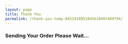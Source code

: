 ```yaml
---
layout: page
title: Thank You
permalink: /thank-you-temp-0451910951845610497409794/
---
```

<div id="loading"><i class="loading fa fa-spinner fa-5x" aria-hidden="true"></i><h3>Sending Your Order Please Wait...</h3></div>
<br><br><br><br><br><br>

<script type="text/javascript">
	start();

	function getUrlVars() {
	    var vars = {};
	    var parts = window.location.href.replace(/[?&]+([^=&]+)=([^&]*)/gi, function(m,key,value) {
	      vars[key] = value;
	    });
	    return vars;
	}
	function start(){
		var response_code = getUrlVars()["x_response_code"];
		var items = JSON.parse(localStorage.getItem("items")) || null;
		if (items) {
			var mytotal = total(items);
			if(mytotal>0){
				if(response_code == "1"){
					submit();
				}else if(response_code == "2"){
					failed();
				}else{
					error();
				}
			}else{
				submit();
			}
		}
		else{
			submit();
		}
	}
	function failed() {
		var items = JSON.parse(localStorage.getItem("items")) || null;
		var mytotal = total(items);
		var mysuggested_total = suggested_total(items);

		document.getElementById('post-title').innerHTML = "Your payment failed";

		var html = '<p>Your payment failed. Some things to check:</p>';
		html = html + '<ul><li>Is your card expired?</li><li>Is your card active (check with your bank)?</li><li>Double-check that the name, expiration date, and CVV number are correct.</li><li>Some cards have limits, are you over yours?</li></ul>';
		html = html + '<p>To go to the checkout to try again <a class="shop-buttons" href="/checkout/">click here.</a></p>';
		html = html + '<p>To place the order with no donation at this time <a class="shop-buttons" onclick="zero();">click here.</a></p>';
		html = html + '<p>Your current order can be found below.</p>';
		html = html + '<table  class="cart-table-m cart-table"><tbody><tr><th></th><th>Item</th><th>Quantity</th><th>Suggested Donation</th><th>Donation</th></tr>';

		for (var i = 0; i < items.length; i++) {
			var amount = 0;
			if(items[i].donation){
				amount = Number(items[i].suggested_donation) * Number(items[i].quantity);
			}

			html= html + '<tr class="cart-table-row"><td>' + '<img class="cart-item-image" src="{{ site.baseurl }}/images/' + items[i].image + '"/>' + '</td><td>' + items[i].item + '<br>' + items[i].use + '</td><td>' + items[i].quantity + '</td><td>$' + (Number(items[i].suggested_donation) * Number(items[i].quantity)).toFixed(2).toString() + '</td><td>$' + amount.toFixed(2).toString() + "</td></tr>";
		};
		html = html + '<tr><td></td><td></td><td></td><td>$' + mysuggested_total.toFixed(2).toString() + '</td><td>$' + mytotal.toFixed(2).toString() + '</td></tr></tbody></table>';

		document.getElementById('loading').innerHTML = html;
	}
	function error(){
		var items = JSON.parse(localStorage.getItem("items")) || null;
		var mytotal = total(items);
		var mysuggested_total = suggested_total(items);

		document.getElementById('post-title').innerHTML = "Error";

		var html = '<p>An error occurred while processing your payment. Please try again later.</p>';
		html = html + '<p>To go to the checkout to try again <a class="shop-buttons" href="/checkout/">click here.</a></p>';
		html = html + '<p>To place the order with no donation at this time <a class="shop-buttons" onclick="zero();">click here.</a></p>';
		html = html + '<p>Your current order can be found below.</p>';
		html = html + '<table  class="cart-table-m cart-table"><tbody><tr><th></th><th>Item</th><th>Quantity</th><th>Suggested Donation</th><th>Donation</th></tr>';

		for (var i = 0; i < items.length; i++) {
			var amount = 0;
			if(items[i].donation){
				amount = Number(items[i].suggested_donation) * Number(items[i].quantity);
			}

			html= html + '<tr class="cart-table-row"><td>' + '<img class="cart-item-image" src="{{ site.baseurl }}/images/' + items[i].image + '"/>' + '</td><td>' + items[i].item + '<br>' + items[i].use + '</td><td>' + items[i].quantity + '</td><td>$' + (Number(items[i].suggested_donation) * Number(items[i].quantity)).toFixed(2).toString() + '</td><td>$' + amount.toFixed(2).toString() + "</td></tr>";
		};
		html = html + '<tr><td></td><td></td><td></td><td>$' + mysuggested_total.toFixed(2).toString() + '</td><td>$' + mytotal.toFixed(2).toString() + '</td></tr></tbody></table>';

		document.getElementById('loading').innerHTML = html;
	}
	function zero () {
		var items = JSON.parse(localStorage.getItem("items")) || null;
		if (items) {
			for (var i = items.length - 1; i >= 0; i--) {
				if (items[i].donation) {
					items[i].donation = false;
				};
			};
			var myJSON = JSON.stringify(items);
			localStorage.setItem("items", myJSON);
		}
		window.location.reload(false);
	}
	function submit () {
		var my_items = JSON.parse(localStorage.getItem("items")) || null;

		if(my_items != null){
			var url = 'https://script.google.com/macros/s/AKfycbxTQ-l3jzBY2-kVpGtDTmLCJutwLI3AIsYfFbVZKVv6cv4UNw-B/exec';
			var xml = new XMLHttpRequest();
			var params = parameters(my_items);
			xml.open('POST',url,true);
			
			xml.responseType = 'json';
			xml.onload = function() {
			      var status = xml.status;
			      if (status == 200) {
			        document.getElementById('loading').innerHTML = thankyou(JSON.stringify(xml.response.id));
			      } else {
			        document.getElementById('loading').innerHTML = "<p>Error:</p>";
			      }
			    };
			xml.send(params);
		}else{
			document.getElementById('loading').innerHTML = '<p>Sorry your order has already been submitted. If you are just trying to remove your billing (not including any credit card information) and shipping information <a id="removed" onclick="remove_b_s();">click here</a>.</p>';
		}
	}
	function thankyou (id) {
		var items = JSON.parse(localStorage.getItem("items")) || null;
		var html = '<p>Request# ' + id + '</p>';
		html = html + '<table  class="cart-table-m cart-table"><tbody><tr><th></th><th>Item</th><th>Quantity</th><th>Suggested Donation</th><th>Donation</th></tr>';

		for (var i = 0; i < items.length; i++) {
			var amount = 0;
			if(items[i].donation){
				amount = Number(items[i].suggested_donation) * Number(items[i].quantity);
			}

			html= html + '<tr class="cart-table-row"><td>' + '<img class="cart-item-image" src="{{ site.baseurl }}/images/' + items[i].image + '"/>' + '</td><td>' + items[i].item + '<br>' + items[i].use + '</td><td>' + items[i].quantity + '</td><td>$' + (Number(items[i].suggested_donation) * Number(items[i].quantity)).toFixed(2).toString() + '</td><td>$' + amount.toFixed(2).toString() + "</td></tr>";
		};
		html = html + '<tr><td></td><td></td><td></td><td>$' + suggested_total(items).toFixed(2).toString() + '</td><td>$' + total(items).toFixed(2).toString() + '</td></tr></tbody></table>';

		html = html + '<p>Your billing (not including any credit card information) and shipping information has been saved to this browser to allow for faster checkout next time. If you would like to delete this information <a id="removed" onclick="remove_b_s();">click here</a>.</p>';
		var tmp = localStorage.getItem("after_checkout") || "";
		html = html + tmp;
		localStorage.removeItem("items");
		localStorage.removeItem("notes");
		localStorage.removeItem("after_checkout");
		return html;
	}
	function remove_b_s(){
		localStorage.removeItem("s_f_name");
		localStorage.removeItem("s_l_name");
		localStorage.removeItem("s_o_name");
		localStorage.removeItem("s_email");
		localStorage.removeItem("s_phone");
		localStorage.removeItem("s_country");
		localStorage.removeItem("s_address_1");
		localStorage.removeItem("s_address_2");
		localStorage.removeItem("s_city");
		localStorage.removeItem("s_state");
		localStorage.removeItem("s_zip");

		localStorage.removeItem("b_f_name");
		localStorage.removeItem("b_l_name");
		localStorage.removeItem("b_o_name");
		localStorage.removeItem("b_email");
		localStorage.removeItem("b_phone");
		localStorage.removeItem("b_country");
		localStorage.removeItem("b_address_1");
		localStorage.removeItem("b_address_2");
		localStorage.removeItem("b_city");
		localStorage.removeItem("b_state");
		localStorage.removeItem("b_zip");

		document.getElementById('removed').innerHTML = "(All information was removed)";
	}
	function if_cart_donation (argument,text) {
		if (argument != "none") {
			return text;
		}else{
			return '';
		};
	}
	function parameters (my_items) {
		var ship = new Object();
		ship.s_f_name = JSON.parse(localStorage.getItem("s_f_name"));
		ship.s_l_name = JSON.parse(localStorage.getItem("s_l_name"));
		ship.s_o_name = JSON.parse(localStorage.getItem("s_o_name"));
		ship.s_email = JSON.parse(localStorage.getItem("s_email"));
		ship.s_phone = JSON.parse(localStorage.getItem("s_phone"));
		ship.s_country = JSON.parse(localStorage.getItem("s_country"));
		ship.s_address_1 = JSON.parse(localStorage.getItem("s_address_1"));
		ship.s_address_2 = JSON.parse(localStorage.getItem("s_address_2"));
		ship.s_city = JSON.parse(localStorage.getItem("s_city"));
		ship.s_state = JSON.parse(localStorage.getItem("s_state"));
		ship.s_zip = JSON.parse(localStorage.getItem("s_zip"));

		var bill = new Object();
		bill.b_f_name = JSON.parse(localStorage.getItem("b_f_name"));
		bill.b_l_name = JSON.parse(localStorage.getItem("b_l_name"));
		bill.b_o_name = JSON.parse(localStorage.getItem("b_o_name"));
		bill.b_email = JSON.parse(localStorage.getItem("b_email"));
		bill.b_phone = JSON.parse(localStorage.getItem("b_phone"));
		bill.b_country = JSON.parse(localStorage.getItem("b_country"));
		bill.b_address_1 = JSON.parse(localStorage.getItem("b_address_1"));
		bill.b_address_2 = JSON.parse(localStorage.getItem("b_address_2"));
		bill.b_city = JSON.parse(localStorage.getItem("b_city"));
		bill.b_state = JSON.parse(localStorage.getItem("b_state"));
		bill.b_zip = JSON.parse(localStorage.getItem("b_zip"));

		var cardNum = getUrlVars()["Card_Number"];

		return JSON.stringify({total : total(my_items).toFixed(2) , suggested_total : suggested_total(my_items).toFixed(2) , billing : bill , shipping : ship , items : my_items , notes : JSON.parse(localStorage.getItem("notes")), card : cardNum.substr(cardNum.length - 4)});
	}
	function total (items) {
		var amount = 0;
		for (var i = items.length - 1; i >= 0; i--) {
			if (items[i].donation) {
				amount = amount + (Number(items[i].suggested_donation) * Number(items[i].quantity));
			};
		};
		return amount;
	}

	function suggested_total (items) {
		var amount = 0;
		for (var i = items.length - 1; i >= 0; i--) {
			amount = Number(amount) + Number(Number(items[i].suggested_donation) * Number(items[i].quantity));
		};
		return amount;
	}
</script>
